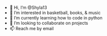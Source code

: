 - 👋 Hi, I’m @Shyla13
- 👀 I’m interested in basketball, books, & music
- 🌱 I’m currently learning how to code in python
- 💞️ I’m looking to collaborate on projects
- 📫 Reach me by email

<!---
Shyla13/Shyla13 is a ✨ special ✨ repository because its `README.md` (this file) appears on your GitHub profile.
You can click the Preview link to take a look at your changes.
--->
